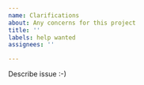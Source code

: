 ```yaml
---
name: Clarifications
about: Any concerns for this project
title: ''
labels: help wanted
assignees: ''

---
```


Describe issue :-)
